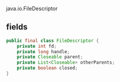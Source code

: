 java.io.FileDescriptor

## fields
```java
public final class FileDescriptor {
    private int fd;
    private long handle;
    private Closeable parent;
    private List<Closeable> otherParents;
    private boolean closed;
}
```